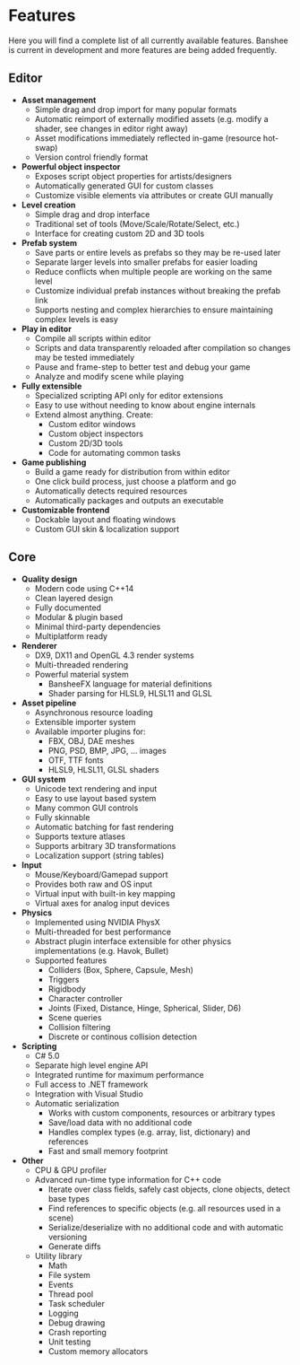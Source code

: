# Features

Here you will find a complete list of all currently available features. Banshee is current in development and more features are being added frequently.

## Editor
* __Asset management__
  * Simple drag and drop import for many popular formats
  * Automatic reimport of externally modified assets (e.g. modify a shader, see changes in editor right away)
  * Asset modifications immediately reflected in-game (resource hot-swap)
  * Version control friendly format
* __Powerful object inspector__
  * Exposes script object properties for artists/designers
  * Automatically generated GUI for custom classes
  * Customize visible elements via attributes or create GUI manually
* __Level creation__
  * Simple drag and drop interface
  * Traditional set of tools (Move/Scale/Rotate/Select, etc.)
  * Interface for creating custom 2D and 3D tools
* __Prefab system__
  * Save parts or entire levels as prefabs so they may be re-used later
  * Separate larger levels into smaller prefabs for easier loading
  * Reduce conflicts when multiple people are working on the same level
  * Customize individual prefab instances without breaking the prefab link
  * Supports nesting and complex hierarchies to ensure maintaining complex levels is easy
* __Play in editor__
  * Compile all scripts within editor
  * Scripts and data transparently reloaded after compilation so changes may be tested immediately
  * Pause and frame-step to better test and debug your game
  * Analyze and modify scene while playing
* __Fully extensible__
  * Specialized scripting API only for editor extensions
  * Easy to use without needing to know about engine internals
  * Extend almost anything. Create:
	* Custom editor windows
	* Custom object inspectors
	* Custom 2D/3D tools
	* Code for automating common tasks
* __Game publishing__
  * Build a game ready for distribution from within editor
  * One click build process, just choose a platform and go
  * Automatically detects required resources
  * Automatically packages and outputs an executable
* __Customizable frontend__
  * Dockable layout and floating windows
  * Custom GUI skin & localization support
   
## Core
* __Quality design__
  * Modern code using C++14
  * Clean layered design
  * Fully documented
  * Modular & plugin based
  * Minimal third-party dependencies
  * Multiplatform ready
* __Renderer__
  * DX9, DX11 and OpenGL 4.3 render systems
  * Multi-threaded rendering
  * Powerful material system
    * BansheeFX language for material definitions
    * Shader parsing for HLSL9, HLSL11 and GLSL
* __Asset pipeline__
  * Asynchronous resource loading
  * Extensible importer system
  * Available importer plugins for:
    * FBX, OBJ, DAE meshes
    * PNG, PSD, BMP, JPG, ... images
    * OTF, TTF fonts
    * HLSL9, HLSL11, GLSL shaders
* __GUI system__
  * Unicode text rendering and input
  * Easy to use layout based system
  * Many common GUI controls
  * Fully skinnable
  * Automatic batching for fast rendering
  * Supports texture atlases
  * Supports arbitrary 3D transformations
  * Localization support (string tables)
* __Input__
  * Mouse/Keyboard/Gamepad support
  * Provides both raw and OS input
  * Virtual input with built-in key mapping
  * Virtual axes for analog input devices
* __Physics__
  * Implemented using NVIDIA PhysX
  * Multi-threaded for best performance
  * Abstract plugin interface extensible for other physics implementations (e.g. Havok, Bullet)
  * Supported features
    * Colliders (Box, Sphere, Capsule, Mesh)
    * Triggers
    * Rigidbody
    * Character controller
    * Joints (Fixed, Distance, Hinge, Spherical, Slider, D6)
	* Scene queries
	* Collision filtering
	* Discrete or continous collision detection
* __Scripting__
  * C# 5.0
  * Separate high level engine API
  * Integrated runtime for maximum performance
  * Full access to .NET framework
  * Integration with Visual Studio
  * Automatic serialization
	* Works with custom components, resources or arbitrary types
	* Save/load data with no additional code
	* Handles complex types (e.g. array, list, dictionary) and references
	* Fast and small memory footprint
* __Other__
  * CPU & GPU profiler
  * Advanced run-time type information for C++ code
    * Iterate over class fields, safely cast objects, clone objects, detect base types
	* Find references to specific objects (e.g. all resources used in a scene)
	* Serialize/deserialize with no additional code and with automatic versioning
	* Generate diffs
  * Utility library
    * Math
	* File system
    * Events
	* Thread pool
    * Task scheduler
    * Logging
	* Debug drawing
	* Crash reporting
	* Unit testing
	* Custom memory allocators